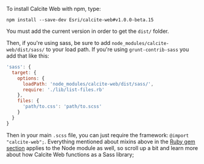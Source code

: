 To install Calcite Web with npm, type:

```
npm install --save-dev Esri/calcite-web#v1.0.0-beta.15
```

You must add the current version in order to get the `dist/` folder.

Then, if you're using sass, be sure to add `node_modules/calcite-web/dist/sass/` to your load path. If you're using `grunt-contrib-sass` you add that like this:

```js
'sass': {
  target: {
    options: {
      loadPath: 'node_modules/calcite-web/dist/sass/',
      require: './lib/list-files.rb'
    },
    files: {
      'path/to.css': 'path/to.scss'
    }
  }
}
```

Then in your main `.scss` file, you can just require the framework: `@import "calcite-web";`. Everything mentioned about mixins above in the [Ruby gem section](/#ruby-gem) applies to the Node module as well, so scroll up a bit and learn more about how Calcite Web functions as a Sass library;
